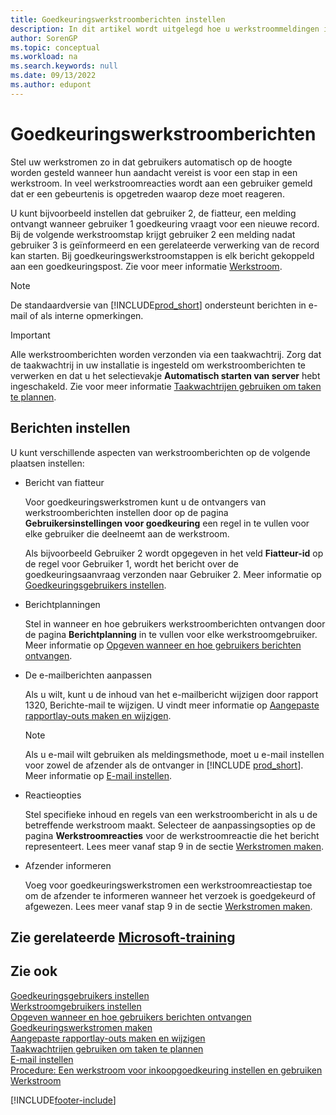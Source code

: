 ```yaml
---
title: Goedkeuringswerkstroomberichten instellen
description: In dit artikel wordt uitgelegd hoe u werkstroommeldingen instelt om een gebruiker te waarschuwen dat er een gebeurtenis is opgetreden waarop hij of zij moet reageren; een werkstroomreactie is vereist.
author: SorenGP
ms.topic: conceptual
ms.workload: na
ms.search.keywords: null
ms.date: 09/13/2022
ms.author: edupont
---
```

# <a name="approval-workflow-notifications"></a>Goedkeuringswerkstroomberichten

Stel uw werkstromen zo in dat gebruikers automatisch op de hoogte worden gesteld wanneer hun aandacht vereist is voor een stap in een werkstroom. In veel werkstroomreacties wordt aan een gebruiker gemeld dat er een gebeurtenis is opgetreden waarop deze moet reageren.

U kunt bijvoorbeeld instellen dat gebruiker 2, de fiatteur, een melding ontvangt wanneer gebruiker 1 goedkeuring vraagt voor een nieuwe record. Bij de volgende werkstroomstap krijgt gebruiker 2 een melding nadat gebruiker 3 is geïnformeerd en een gerelateerde verwerking van de record kan starten. Bij goedkeuringswerkstroomstappen is elk bericht gekoppeld aan een goedkeuringspost. Zie voor meer informatie [Werkstroom](across-workflow.md).  

> [!NOTE]  
> De standaardversie van [!INCLUDE[prod_short](includes/prod_short.md)] ondersteunt berichten in e-mail of als interne opmerkingen.  

> [!IMPORTANT]  
> Alle werkstroomberichten worden verzonden via een taakwachtrij. Zorg dat de taakwachtrij in uw installatie is ingesteld om werkstroomberichten te verwerken en dat u het selectievakje **Automatisch starten van server** hebt ingeschakeld. Zie voor meer informatie [Taakwachtrijen gebruiken om taken te plannen](admin-job-queues-schedule-tasks.md).

## <a name="set-up-notifications"></a>Berichten instellen

U kunt verschillende aspecten van werkstroomberichten op de volgende plaatsen instellen:  

* Bericht van fiatteur

  Voor goedkeuringswerkstromen kunt u de ontvangers van werkstroomberichten instellen door op de pagina **Gebruikersinstellingen voor goedkeuring** een regel in te vullen voor elke gebruiker die deelneemt aan de werkstroom.  

  Als bijvoorbeeld Gebruiker 2 wordt opgegeven in het veld **Fiatteur-id** op de regel voor Gebruiker 1, wordt het bericht over de goedkeuringsaanvraag verzonden naar Gebruiker 2. Meer informatie op [Goedkeuringsgebruikers instellen](across-how-to-set-up-approval-users.md). 
  
* Berichtplanningen

  Stel in wanneer en hoe gebruikers werkstroomberichten ontvangen door de pagina **Berichtplanning** in te vullen voor elke werkstroomgebruiker. Meer informatie op [Opgeven wanneer en hoe gebruikers berichten ontvangen](across-how-to-specify-when-and-how-to-receive-notifications.md). 
  
* De e-mailberichten aanpassen

  Als u wilt, kunt u de inhoud van het e-mailbericht wijzigen door rapport 1320, Berichte-mail te wijzigen. U vindt meer informatie op [Aangepaste rapportlay-outs maken en wijzigen](ui-how-create-custom-report-layout.md).  

  > [!NOTE]
  > Als u e-mail wilt gebruiken als meldingsmethode, moet u e-mail instellen voor zowel de afzender als de ontvanger in [!INCLUDE [prod_short](includes/prod_short.md)]. Meer informatie op [E-mail instellen](admin-how-setup-email.md).
  
* Reactieopties

  Stel specifieke inhoud en regels van een werkstroombericht in als u de betreffende werkstroom maakt. Selecteer de aanpassingsopties op de pagina **Werkstroomreacties** voor de werkstroomreactie die het bericht representeert. Lees meer vanaf stap 9 in de sectie [Werkstromen maken](across-how-to-create-workflows.md#to-create-a-workflow). 
  
* Afzender informeren

  Voeg voor goedkeuringswerkstromen een werkstroomreactiestap toe om de afzender te informeren wanneer het verzoek is goedgekeurd of afgewezen. Lees meer vanaf stap 9 in de sectie [Werkstromen maken](across-how-to-create-workflows.md#to-create-a-workflow).   

## <a name="see-related-microsoft-training"></a>Zie gerelateerde [Microsoft-training](/training/modules/create-workflows/)

## <a name="see-also"></a>Zie ook

[Goedkeuringsgebruikers instellen](across-how-to-set-up-approval-users.md)  
[Werkstroomgebruikers instellen](across-how-to-set-up-workflow-users.md)  
[Opgeven wanneer en hoe gebruikers berichten ontvangen](across-how-to-specify-when-and-how-to-receive-notifications.md)  
[Goedkeuringswerkstromen maken](across-how-to-create-workflows.md)  
[Aangepaste rapportlay-outs maken en wijzigen](ui-how-create-custom-report-layout.md)  
[Taakwachtrijen gebruiken om taken te plannen](admin-job-queues-schedule-tasks.md)  
[E-mail instellen](admin-how-setup-email.md)  
[Procedure: Een werkstroom voor inkoopgoedkeuring instellen en gebruiken](walkthrough-setting-up-and-using-a-purchase-approval-workflow.md)  
[Werkstroom](across-workflow.md)  

[!INCLUDE[footer-include](includes/footer-banner.md)]
